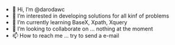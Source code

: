 - 👋 Hi, I’m @darodawc
- 👀 I’m interested in developing solutions for all kinf of problems
- 🌱 I’m currently learning BaseX, Xpath, Xquery
- 💞️ I’m looking to collaborate on ... nothing at the moment
- 📫 How to reach me ... try to send a e-mail

<!---
darodawc/darodawc is a ✨ special ✨ repository because its `README.md` (this file) appears on your GitHub profile.
You can click the Preview link to take a look at your changes.
--->
